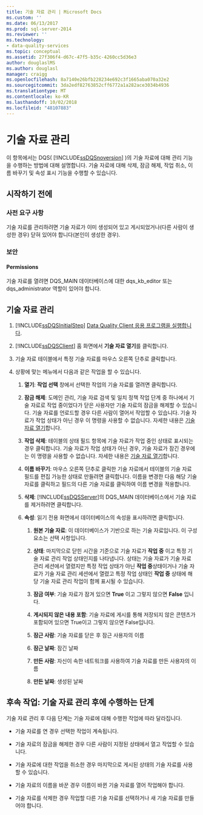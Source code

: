 ```yaml
---
title: 기술 자료 관리 | Microsoft Docs
ms.custom: ''
ms.date: 06/13/2017
ms.prod: sql-server-2014
ms.reviewer: ''
ms.technology:
- data-quality-services
ms.topic: conceptual
ms.assetid: 27f306f4-d67c-47f5-b35c-4260cc5d36e3
author: douglaslMS
ms.author: douglasl
manager: craigg
ms.openlocfilehash: 8a7140e26bfb228234e692c3f1665aba070a32e2
ms.sourcegitcommit: 3da2edf82763852cff6772a1a282ace3034b4936
ms.translationtype: MT
ms.contentlocale: ko-KR
ms.lasthandoff: 10/02/2018
ms.locfileid: "48107883"
---
```

# <a name="manage-a-knowledge-base"></a>기술 자료 관리
  이 항목에서는 DQS( [!INCLUDE[ssDQSnoversion](../includes/ssdqsnoversion-md.md)] )의 기술 자료에 대해 관리 기능을 수행하는 방법에 대해 설명합니다. 기술 자료에 대해 삭제, 잠금 해제, 작업 취소, 이름 바꾸기 및 속성 표시 기능을 수행할 수 있습니다.  
  
##  <a name="BeforeYouBegin"></a> 시작하기 전에  
  
###  <a name="Prerequisites"></a> 사전 요구 사항  
 기술 자료를 관리하려면 기술 자료가 이미 생성되어 있고 게시되었거나(다른 사람이 생성한 경우) 닫혀 있어야 합니다(본인이 생성한 경우).  
  
###  <a name="Security"></a> 보안  
  
####  <a name="Permissions"></a> Permissions  
 기술 자료를 열려면 DQS_MAIN 데이터베이스에 대한 dqs_kb_editor 또는 dqs_administrator 역할이 있어야 합니다.  
  
##  <a name="Manage"></a> 기술 자료 관리  
  
1.  [!INCLUDE[ssDQSInitialStep](../includes/ssdqsinitialstep-md.md)] [Data Quality Client 응용 프로그램을 실행합니다](../../2014/data-quality-services/run-the-data-quality-client-application.md).  
  
2.  [!INCLUDE[ssDQSClient](../includes/ssdqsclient-md.md)] 홈 화면에서 **기술 자료 열기**를 클릭합니다.  
  
3.  기술 자료 테이블에서 특정 기술 자료를 마우스 오른쪽 단추로 클릭합니다.  
  
4.  상황에 맞는 메뉴에서 다음과 같은 작업을 할 수 있습니다.  
  
    1.  **열기**: **작업 선택** 창에서 선택한 작업의 기술 자료를 열려면 클릭합니다.  
  
    2.  **잠금 해제**: 도메인 관리, 기술 자료 검색 및 일치 정책 작업 단계 중 하나에서 기술 자료로 작업 중이었다가 닫은 사용자만 기술 자료의 잠금을 해제할 수 있습니다. 기술 자료를 언로드할 경우 다른 사람이 열어서 작업할 수 있습니다. 기술 자료가 작업 상태가 아닌 경우 이 명령을 사용할 수 없습니다. 자세한 내용은 [기술 자료 열기](../../2014/data-quality-services/open-a-knowledge-base.md)합니다.  
  
    3.  **작업 삭제**: 테이블의 상태 필드 항목에 기술 자료가 작업 중인 상태로 표시되는 경우 클릭합니다. 기술 자료가 작업 상태가 아닌 경우, 기술 자료가 잠긴 경우에는 이 명령을 사용할 수 없습니다. 자세한 내용은 [기술 자료 열기](../../2014/data-quality-services/open-a-knowledge-base.md)합니다.  
  
    4.  **이름 바꾸기**: 마우스 오른쪽 단추로 클릭한 기술 자료에서 테이블의 기술 자료 필드를 편집 가능한 상태로 만들려면 클릭합니다. 이름을 변경한 다음 해당 기술 자료를 클릭하고 필드의 다른 기술 자료를 클릭하여 이름 변경을 적용합니다.  
  
    5.  **삭제**: [!INCLUDE[ssDQSServer](../includes/ssdqsserver-md.md)]의 DQS_MAIN 데이터베이스에서 기술 자료를 제거하려면 클릭합니다.  
  
    6.  **속성**: 읽기 전용 화면에서 데이터베이스의 속성을 표시하려면 클릭합니다.  
  
        1.  **원본 기술 자료**: 이 데이터베이스가 기반으로 하는 기술 자료입니다. 이 구성 요소는 선택 사항입니다.  
  
        2.  **상태**: 마지막으로 닫힌 시간을 기준으로 기술 자료가 **작업 중** 이고 특정 기술 자료 관리 작업 상태인지를 나타냅니다. 상태는 기술 자료가 기술 자료 관리 세션에서 열렸지만 특정 작업 상태가 아닌 **작업 중**상태이거나 기술 자료가 기술 자료 관리 세션에서 열렸고 특정 작업 상태인 **작업 중** 상태에 해당 기술 자료 관리 작업이 함께 표시될 수 있습니다.  
  
        3.  **잠금 여부**: 기술 자료가 잠겨 있으면 **True** 이고 그렇지 않으면 **False** 입니다.  
  
        4.  **게시되지 않은 내용 포함**: 기술 자료에 게시를 통해 저장되지 않은 콘텐츠가 포함되어 있으면 True이고 그렇지 않으면 False입니다.  
  
        5.  **잠근 사람**: 기술 자료를 닫은 후 잠근 사용자의 이름  
  
        6.  **잠근 날짜**: 잠긴 날짜  
  
        7.  **만든 사람**: 자신이 속한 네트워크를 사용하여 기술 자료를 만든 사용자의 이름  
  
        8.  **만든 날짜**: 생성된 날짜  
  
##  <a name="FollowUp"></a> 후속 작업: 기술 자료 관리 후에 수행하는 단계  
 기술 자료 관리 후 다음 단계는 기술 자료에 대해 수행한 작업에 따라 달라집니다.  
  
-   기술 자료를 연 경우 선택한 작업이 계속됩니다.  
  
-   기술 자료의 잠금을 해제한 경우 다른 사람이 지정된 상태에서 열고 작업할 수 있습니다.  
  
-   기술 자료에 대한 작업을 취소한 경우 마지막으로 게시된 상태의 기술 자료를 사용할 수 있습니다.  
  
-   기술 자료의 이름을 바꾼 경우 이름이 바뀐 기술 자료를 열어 작업해야 합니다.  
  
-   기술 자료를 삭제한 경우 작업할 다른 기술 자료를 선택하거나 새 기술 자료를 만들어야 합니다.  
  
  
